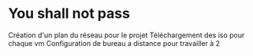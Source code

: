 # You shall not pass

Création d'un plan du réseau pour le projet
Téléchargement des iso pour chaque vm 
Configuration de bureau a distance pour travailler à 2

